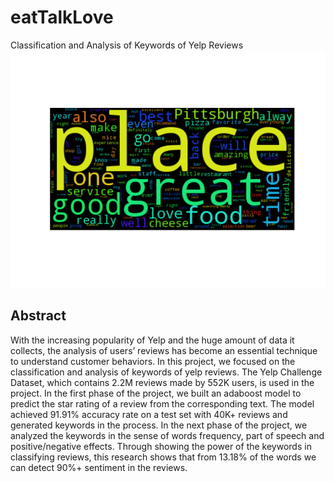 # eatTalkLove
Classification and Analysis of Keywords of Yelp Reviews
![](fig/good.png)

## Abstract

With the increasing popularity of Yelp and the huge amount of data it collects, the analysis of users’ reviews has become an essential technique to understand customer behaviors. In this project, we focused on the classification and analysis of keywords of yelp reviews. The Yelp Challenge Dataset, which contains 2.2M reviews made by 552K users, is used in the project. In the first phase of the project, we built an adaboost model to predict the star rating of a review from the corresponding text. The model achieved 91.91% accuracy rate on a test set with 40K+ reviews and generated keywords in the process. In the next phase of the project, we analyzed the keywords in the sense of words frequency, part of speech and positive/negative effects. Through showing the power of the keywords in classifying reviews, this research shows that from 13.18% of the words we can detect 90%+ sentiment in the reviews.

